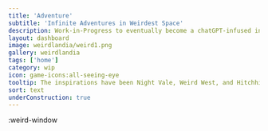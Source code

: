 ```yaml
---
title: 'Adventure'
subtitle: 'Infinite Adventures in Weirdest Space'
description: Work-in-Progress to eventually become a chatGPT-infused infinite text adventure
layout: dashboard
image: weirdlandia/weird1.png
gallery: weirdlandia
tags: ['home']
category: wip
icon: game-icons:all-seeing-eye
tooltip: The inspirations have been Night Vale, Weird West, and Hitchhiker's Guide to the Galaxy. (Game function inspirations were Kingdom of Loathing, the Hitchhiker's Guide to the Galaxy text adventure, Zork, and every other text-adventure)
sort: text
underConstruction: true
---
```


:weird-window
